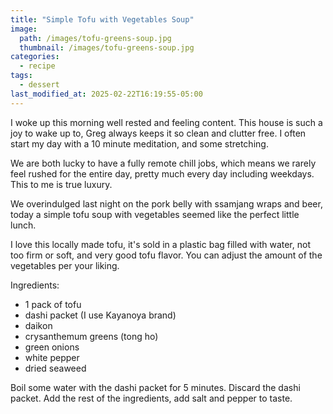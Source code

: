 ```yaml
---
title: "Simple Tofu with Vegetables Soup"
image: 
  path: /images/tofu-greens-soup.jpg
  thumbnail: /images/tofu-greens-soup.jpg
categories:
  - recipe
tags:
  - dessert
last_modified_at: 2025-02-22T16:19:55-05:00
---
```


I woke up this morning well rested and feeling content. This house is such a joy to wake up to, Greg always keeps it so clean and clutter free. I often start my day with a 10 minute meditation, and some stretching. 

We are both lucky to have a fully remote chill jobs, which means we rarely feel rushed for the entire day, pretty much every day including weekdays. This to me is true luxury.


We overindulged last night on the pork belly with ssamjang wraps and beer, today a simple tofu soup with vegetables seemed like the perfect little lunch.

I love this locally made tofu, it's sold in a plastic bag filled with water, not too firm or soft, and very good tofu flavor. You can adjust the amount of the vegetables per your liking.

Ingredients:
* 1 pack of tofu 
* dashi packet (I use Kayanoya brand)
* daikon
* crysanthemum greens (tong ho)
* green onions
* white pepper 
* dried seaweed 

Boil some water with the dashi packet for 5 minutes. Discard the dashi packet. Add the rest of the ingredients, add salt and pepper to taste. 

 
